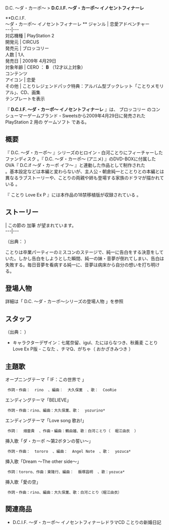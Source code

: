 D.C. 〜ダ・カーポ〜  > **D.C.I.F. 〜ダ・カーポ〜 イノセントフィナーレ**

**D.C.I.F.  
〜ダ・カーポ〜 イノセントフィナーレ ** ジャンル  |  恋愛アドベンチャー   
---|---  
対応機種  |  PlayStation 2   
開発元  |  CIRCUS   
発売元  |  ブロッコリー   
人数  |  1人   
発売日  |  2009年  4月29日   
対象年齢  |  CERO  ：  **B** （12才以上対象）   
コンテンツ  
アイコン  |  恋愛   
その他  |  ことりレジェンドパック特典：アルバム型ブックレット「ことりメモリアル」、CD、画集   
テンプレートを表示  
  
『 **D.C.I.F. 〜ダ・カーポ〜 イノセントフィナーレ** 』は、  ブロッコリー
のコンシューマーゲームブランド・Sweetsから2009年4月29日に発売された  PlayStation 2  用の  ゲームソフト  である。

##  概要  

『  D.C. 〜ダ・カーポ〜  』シリーズのヒロイン・白河ことりにフィーチャーしたファンディスク      。『  D.C. 〜ダ・カーポ〜
(アニメ)  』のDVD-BOXに付属したOVA『  D.C.if 〜ダ・カーポ イフ〜  』と連動した作品として制作された  
。基本設定などは本編と変わらないが、主人公・朝倉純一とことりとの本編とは異なるラブストーリーや、ことりの両親や姉も登場する家族のドラマが描かれている
  。

『  ことり Love Ex P  』には本作品の18禁移植版が収録されている    。

##  ストーリー  

|  この節の  加筆  が望まれています。  
---|---  
  
（出典：    ）

ことりは卒業パーティーのミスコンのステージで、純一に告白をする決意をしていた。しかし告白をしようとした瞬間、純一の妹・音夢が倒れてしまい、告白は失敗する。毎日音夢を看病する純一に、音夢は病床から自分の想いを打ち明ける。

##  登場人物  

詳細は「  D.C. 〜ダ・カーポ〜シリーズの登場人物  」を参照

##  スタッフ  

（出典：    ）

  * キャラクターデザイン：七尾奈留、igul、たにはらなつき、秋蕎麦 ことり Love Ex P版 -  こなた  、チマQ、がちゃ（  おかざきみつき  ） 

##  主題歌  

オープニングテーマ「  IF：この世界で  」

     作詞・作曲：  rino  、編曲：  大久保薫  、歌：  CooRie 
エンディングテーマ「BELIEVE」

     作詞・作曲：rino、編曲：大久保薫、歌：  yozurino* 
エンディングテーマ「Love song 歌お!」

     作詞：  畑亜貴  、作曲・編曲：鶴由雄、歌：白河ことり（  堀江由衣  ） 
挿入歌「ダ・カーポ 〜第2ボタンの誓い〜」

     作詞・作曲：  tororo  、編曲：  Angel Note  、歌：  yozuca* 
挿入歌「Dream 〜The other side〜」

     作詞：tororo、作曲：東隆行、編曲：  飯塚昌明  、歌：yozuca* 
挿入歌「愛の空」

     作詞・作曲：rino、編曲：大久保薫、歌：白河ことり（堀江由衣） 

##  関連商品  

  * D.C.I.F. 〜ダ・カーポ〜 イノセントフィナーレドラマCD ことりの新婚日記 

